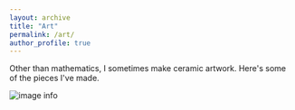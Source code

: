 ```yaml
---
layout: archive
title: "Art"
permalink: /art/
author_profile: true
---
```


Other than mathematics, I sometimes make ceramic artwork. Here's some of the pieces I've made.

![image info](pictures/Miles.jpg)


